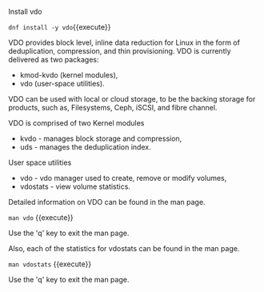 Install vdo

`dnf install -y vdo`{{execute}}

VDO provides block level, inline data reduction for Linux in the form of deduplication,
compression, and thin provisioning.  VDO is currently delivered as two packages: 
* kmod-kvdo (kernel modules),
* vdo (user-space utilities).  

VDO can be used with local or cloud storage, to be the backing storage for products, 
such as, Filesystems, Ceph, iSCSI, and fibre channel.

VDO is comprised of two Kernel modules
* kvdo     - manages block storage and compression,
* uds      - manages the deduplication index.  
    
User space utilities
* vdo      - vdo manager used to create, remove or modify volumes,
* vdostats - view volume statistics.

Detailed information on VDO can be found in the man page.

`man vdo` {{execute}}

Use the 'q' key to exit the man page.

Also, each of the statistics for vdostats can be found in the man page.

`man vdostats` {{execute}}

Use the 'q' key to exit the man page.

